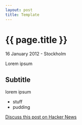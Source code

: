 ```yaml
---
layout: post
title: Template
---
```


{{ page.title }}
================

<p class="meta">16 January 2012 - Stockholm</p>

Lorem ipsum

Subtitle 
-----------------------------------------------------

lorem ipsum 

 * stuff
 * pudding

[Discuss this post on Hacker News](http://news.ycombinator.com/item?id=ooo)
